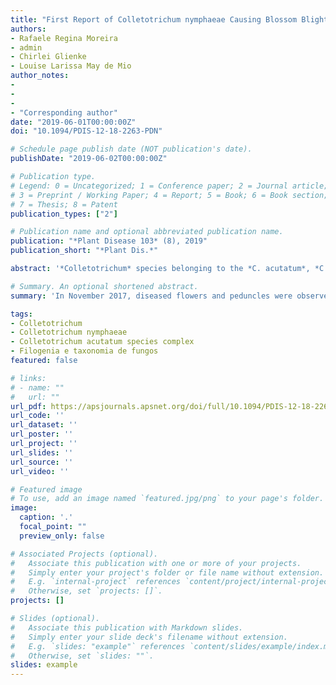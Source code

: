 ```yaml
---
title: "First Report of Colletotrichum nymphaeae Causing Blossom Blight, Peduncle Rot, and Fruit Rot on Pyrus pyrifolia in Brazil"
authors:
- Rafaele Regina Moreira
- admin
- Chirlei Glienke
- Louise Larissa May de Mio
author_notes:
-
-
-
- "Corresponding author"
date: "2019-06-01T00:00:00Z"
doi: "10.1094/PDIS-12-18-2263-PDN"

# Schedule page publish date (NOT publication's date).
publishDate: "2019-06-02T00:00:00Z"

# Publication type.
# Legend: 0 = Uncategorized; 1 = Conference paper; 2 = Journal article;
# 3 = Preprint / Working Paper; 4 = Report; 5 = Book; 6 = Book section;
# 7 = Thesis; 8 = Patent
publication_types: ["2"]

# Publication name and optional abbreviated publication name.
publication: "*Plant Disease 103* (8), 2019"
publication_short: "*Plant Dis.*"

abstract: '*Colletotrichum* species belonging to the *C. acutatum*, *C. gloeosporioides*, and *C. boninense* complexes were reported in *Pyrus* spp. to cause lesions on fruits and leaves (Fu et al. 2019). In November 2017, diseased flowers and peduncles were observed in a Japanese pear (Pyrus pyrifolia) orchard cultivar Hosui in Campo Largo and Quatro Barras, Paraná, Brazil. On the surface of the decayed tissue, acervuli and orange conidial masses were found. Pure cultures were obtained following monosporic isolation and grown on potato dextrose agar (PDA) at 25°C with a 12-h photoperiod under fluorescent light for 7 days. The colony color was white to gray on the surface and orange on the bottom of the dish. The conidia were one-celled, hyaline, fusiform, and with a length and width ranging between 9 and 20 μm, and between 3 and 6.5 μm, respectively. These morphological characteristics correspond to *Colletotrichum nymphaeae* (Pass.) Aa and several other phylogenetically close species (Damm et al. 2012). In order to perform the pathogenicity test, a suspension containing 1 × 104 conidia/ml was prepared from the monosporic isolates (PpCnPR17_02 and PpCnPR17_03) with 1-week-old cultures growing on PDA medium at 25°C with a 12-h photoperiod under fluorescent light. An aliquot of 20 µl of the suspension was deposited on the surface of flower structures, peduncles, and wounded ripe fruits of *P. pyrifolia* cultivar Hosui. Sterile distilled water drops served as controls. Each isolate treatment was arranged in a completely randomized design with five replications for fruit and peduncles and 10 replications for flowers. The inoculated structures were maintained in moist chambers for 20 days at 25 ± 2°C with a 12-h photoperiod under fluorescent light. Only the inoculated structures showed symptoms. Lesions, after inoculation, were observed in 3 days on flower structures, in 11 days on peduncles, and in 3 days on wounded ripe fruits. The pathogen was reisolated from the lesions. Colony and conidia morphology were identical to those of the original isolates, confirming Koch’s postulates. Fungal isolates were also characterized by sequencing of the internal transcribed spacer (ITS) rDNA using ITS1/IT4 primers, glyceraldehyde-3-phosphate dehydrogenase (GAPDH) using GDF1/GDR1 primers, chitin synthase 1 (CHS-1) using CHS-354R/CHS-79F, and β-tubulin (TUB2) using BT2Fd/Bt-2b primers (Damm et al. 2012). Phylogenetic analysis was performed with the concatenated sequence alignment of four genes (ITS, GAPDH, CHS-1, and TUB2) using MEGA 6.0 software. The nucleotide sequences were deposited at GenBank (ITS, MK659663, MK659799; GAPDH, MK673275, MK673276; CHS-1, MK673273, MK673274; and TUB, MK681922, MK681923). A Bayesian inference phylogenetic tree showed that the isolates PpCnPR17_02 and PpCnPR17_03 from *P. pyrifolia* clustered in one separate clade with sequences of *C. nymphaeae* deposited at GenBank (CBS129928 and IMI370491). Isolates identified as *C. nymphaeae* are considered as part of the *C. acutatum* species complex (Damm et al. 2012). To our knowledge, this is the first report of *C. nymphaeae* causing symptoms in flowers, peduncles, and fruits of pear in South America.'

# Summary. An optional shortened abstract.
summary: 'In November 2017, diseased flowers and peduncles were observed in a Japanese pear (*Pyrus pyrifolia*) orchard cultivar Hosui in Campo Largo and Quatro Barras, Paraná, Brazil. On the surface of the decayed tissue, acervuli and orange conidial masses were found. Isolates were identified as C. nymphaeae and are considered as part of the *C. acutatum* species complex (Damm et al. 2012). To our knowledge, this is the first report of *C. nymphaeae* causing symptoms in flowers, peduncles, and fruits of pear in South America.'

tags:
- Colletotrichum
- Colletotrichum nymphaeae
- Colletotrichum acutatum species complex
- Filogenia e taxonomia de fungos
featured: false

# links:
# - name: ""
#   url: ""
url_pdf: https://apsjournals.apsnet.org/doi/full/10.1094/PDIS-12-18-2263-PDN
url_code: ''
url_dataset: ''
url_poster: ''
url_project: ''
url_slides: ''
url_source: ''
url_video: ''

# Featured image
# To use, add an image named `featured.jpg/png` to your page's folder. 
image:
  caption: '.'
  focal_point: ""
  preview_only: false

# Associated Projects (optional).
#   Associate this publication with one or more of your projects.
#   Simply enter your project's folder or file name without extension.
#   E.g. `internal-project` references `content/project/internal-project/index.md`.
#   Otherwise, set `projects: []`.
projects: []

# Slides (optional).
#   Associate this publication with Markdown slides.
#   Simply enter your slide deck's filename without extension.
#   E.g. `slides: "example"` references `content/slides/example/index.md`.
#   Otherwise, set `slides: ""`.
slides: example
---
```


